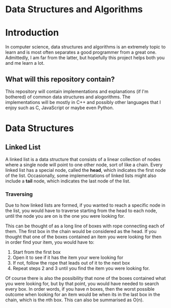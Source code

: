 # Data Structures and Algorithms 

# Introduction
 In computer science, data structures and algorithms is an extremely topic to learn and is most often separates a good programmer from a great one. Admittedly, I am far from the latter, but hopefully this project helps both you and me learn a lot.

 ## What will this repository contain?

 This repository will contain implementations and explanations (if I'm bothered) of common data structures and alogorithms. The implementations will be mostly in C++ and possibly other languages that I enjoy such as C, JavaScript or maybe even Python. 

# Data Structures

## Linked List

A linked list is a data structure that consists of a linear collection of nodes where a single node will point to one other node, sort of like a chain. Every linked list has a special node, called the **head**, which indicates the first node of the list. Occasionally, some implementations of linked lists might also include a **tail** node, which indicates the last node of the list.

### Traversing 

Due to how linked lists are formed, if you wanted to reach a specific node in the list, you would have to traverse starting from the head to each node, until the node you are on is the one you were looking for.

This can be thought of as a long line of boxes with rope connecting each of them. The first box in the chain would be considered as the head. If you thought that one of the boxes contained an item you were looking for then in order find your item, you would have to:

1. Start from the first box
2. Open it to see if it has the item your were looking for
3. If not, follow the rope that leads out of it to the next box
4. Repeat steps 2 and 3 until you find the item you were looking for.

Of course there is also the possibility that none of the boxes contained what you were looking for, but by that point, you would have needed to search every box. In order words, if you have *n* boxes, then the worst possible outcome when looking for an item would be when its in the last box in the chain, which is the *n*th box. This can also be summarised as O(n).